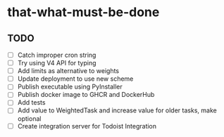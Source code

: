 # that-what-must-be-done

## TODO

- [ ] Catch improper cron string
- [ ] Try using V4 API for typing
- [ ] Add limits as alternative to weights
- [ ] Update deployment to use new scheme
- [ ] Publish executable using PyInstaller
- [ ] Publish docker image to GHCR and DockerHub
- [ ] Add tests
- [ ] Add value to WeightedTask and increase value for older tasks, make optional
- [ ] Create integration server for Todoist Integration
